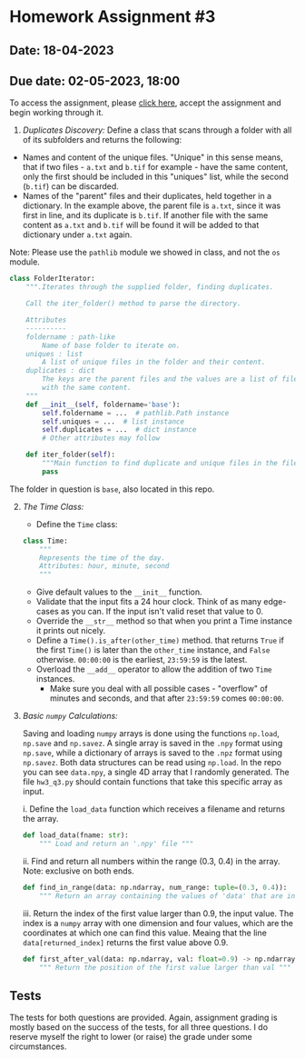 # Homework Assignment #3

## Date: 18-04-2023

## Due date: 02-05-2023, 18:00

To access the assignment, please [click here](https://classroom.github.com/a/2dYN0x0v), accept the assignment and begin working through it.

1. _Duplicates Discovery:_
   Define a class that scans through a folder with all of its subfolders and returns the following:

- Names and content of the unique files. "Unique" in this sense means, that if two files - `a.txt` and `b.tif` for example -
  have the same content, only the first should be included in this "uniques" list, while the second (`b.tif`) can be discarded.
- Names of the "parent" files and their duplicates, held together in a dictionary. In the example above, the parent file
  is `a.txt`, since it was first in line, and its duplicate is `b.tif`. If another file with the same content as `a.txt` and `b.tif`
  will be found it will be added to that dictionary under `a.txt` again.

Note: Please use the `pathlib` module we showed in class, and not the `os` module.

```python
class FolderIterator:
    """.Iterates through the supplied folder, finding duplicates.

    Call the iter_folder() method to parse the directory.

    Attributes
    ----------
    foldername : path-like
        Name of base folder to iterate on.
    uniques : list
        A list of unique files in the folder and their content.
    duplicates : dict
        The keys are the parent files and the values are a list of filenames
        with the same content.
    """
    def __init__(self, foldername='base'):
        self.foldername = ...  # pathlib.Path instance
        self.uniques = ...  # list instance
        self.duplicates = ...  # dict instance
        # Other attributes may follow

    def iter_folder(self):
        """Main function to find duplicate and unique files in the filesystem."""
        pass

```

The folder in question is `base`, also located in this repo.

2. _The Time Class:_

   - Define the `Time` class:

   ```python
   class Time:
       """
       Represents the time of the day.
       Attributes: hour, minute, second
       """
   ```

   - Give default values to the `__init__` function.
   - Validate that the input fits a 24 hour clock. Think of as many edge-cases as you can. If the input
     isn't valid reset that value to 0.
   - Override the `__str__` method so that when you print a Time instance it prints out nicely.
   - Define a `Time().is_after(other_time)` method. that returns `True` if the first `Time()` is later
     than the `other_time` instance, and `False` otherwise. `00:00:00` is the earliest, `23:59:59` is the latest.
   - Overload the `__add__` operator to allow the addition of two `Time` instances.
     - Make sure you deal with all possible cases - "overflow" of minutes
       and seconds, and that after `23:59:59` comes `00:00:00`.

3. _Basic `numpy` Calculations:_

   Saving and loading `numpy` arrays is done using the functions `np.load`, `np.save` and `np.savez`. A single array is saved in the `.npy` format using `np.save`, while a dictionary of arrays is saved to the `.npz` format using `np.savez`. Both data structures can be read using `np.load`. In the repo you can see `data.npy`, a single 4D array that I randomly generated. The file `hw3_q3.py` should contain functions that take this specific array as input.

   i. Define the `load_data` function which receives a filename and returns the array.

   ```python
   def load_data(fname: str):
       """ Load and return an '.npy' file """
   ```

   ii. Find and return all numbers within the range (0.3, 0.4) in the array. Note: exclusive on both ends.

   ```python
   def find_in_range(data: np.ndarray, num_range: tuple=(0.3, 0.4)):
       """ Return an array containing the values of 'data' that are inside 'num_range' """
   ```

   iii. Return the index of the first value larger than 0.9, the input value. The index is a
   `numpy` array with one dimension and four values, which are the coordinates at which one can find
   this value. Meaing that the line `data[returned_index]` returns the first value above 0.9.

   ```python
   def first_after_val(data: np.ndarray, val: float=0.9) -> np.ndarray:
       """ Return the position of the first value larger than val """
   ```

## Tests

The tests for both questions are provided. Again, assignment grading is mostly based on the success
of the tests, for all three questions. I do reserve myself the right to lower (or raise) the grade under
some circumstances.
